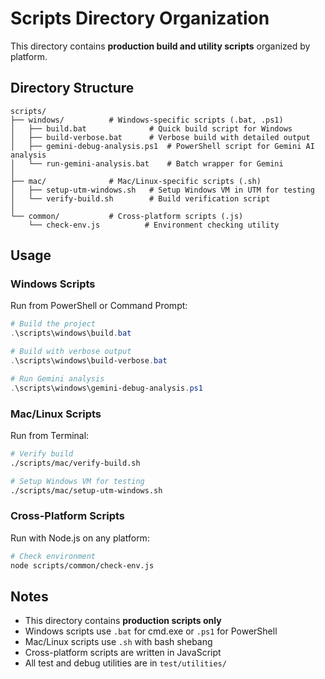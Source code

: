 # Scripts Directory Organization

This directory contains **production build and utility scripts** organized by platform.

## Directory Structure

```
scripts/
├── windows/          # Windows-specific scripts (.bat, .ps1)
│   ├── build.bat              # Quick build script for Windows
│   ├── build-verbose.bat      # Verbose build with detailed output
│   ├── gemini-debug-analysis.ps1  # PowerShell script for Gemini AI analysis
│   └── run-gemini-analysis.bat    # Batch wrapper for Gemini
│
├── mac/              # Mac/Linux-specific scripts (.sh)
│   ├── setup-utm-windows.sh   # Setup Windows VM in UTM for testing
│   └── verify-build.sh        # Build verification script
│
└── common/           # Cross-platform scripts (.js)
    └── check-env.js          # Environment checking utility
```

## Usage

### Windows Scripts
Run from PowerShell or Command Prompt:
```powershell
# Build the project
.\scripts\windows\build.bat

# Build with verbose output
.\scripts\windows\build-verbose.bat

# Run Gemini analysis
.\scripts\windows\gemini-debug-analysis.ps1
```

### Mac/Linux Scripts
Run from Terminal:
```bash
# Verify build
./scripts/mac/verify-build.sh

# Setup Windows VM for testing
./scripts/mac/setup-utm-windows.sh
```

### Cross-Platform Scripts
Run with Node.js on any platform:
```bash
# Check environment
node scripts/common/check-env.js
```

## Notes

- This directory contains **production scripts only**
- Windows scripts use `.bat` for cmd.exe or `.ps1` for PowerShell
- Mac/Linux scripts use `.sh` with bash shebang
- Cross-platform scripts are written in JavaScript
- All test and debug utilities are in `test/utilities/`
